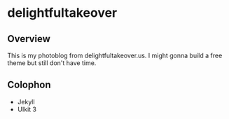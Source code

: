 # delightfultakeover

## Overview
This is my photoblog from delightfultakeover.us. I might gonna build a free theme but still don't have time.

## Colophon
- Jekyll
- UIkit 3
